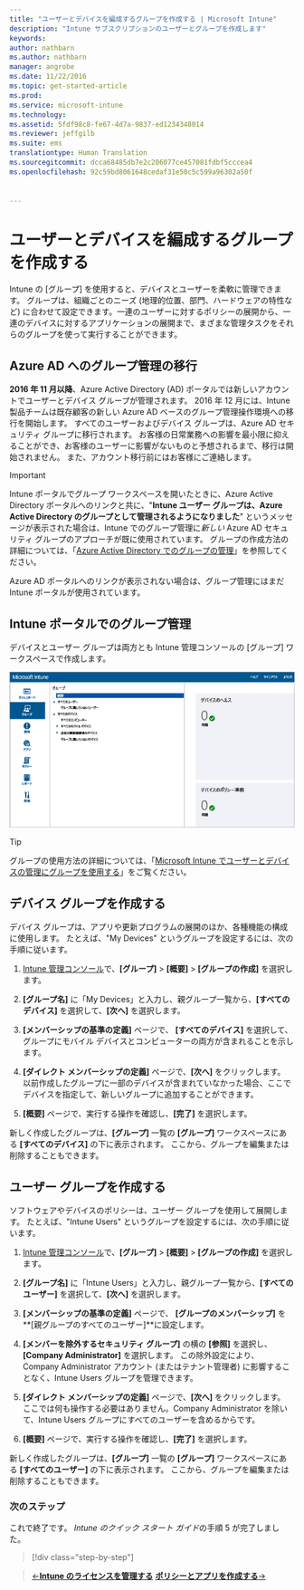 ```yaml
---
title: "ユーザーとデバイスを編成するグループを作成する | Microsoft Intune"
description: "Intune サブスクリプションのユーザーとグループを作成します"
keywords: 
author: nathbarn
ms.author: nathbarn
manager: angrobe
ms.date: 11/22/2016
ms.topic: get-started-article
ms.prod: 
ms.service: microsoft-intune
ms.technology: 
ms.assetid: 5fdf98c8-fe67-4d7a-9837-ed1234348014
ms.reviewer: jeffgilb
ms.suite: ems
translationtype: Human Translation
ms.sourcegitcommit: dcca68485db7e2c206077ce457081fdbf5cccea4
ms.openlocfilehash: 92c59bd8061648cedaf31e50c5c599a96302a50f


---
```



# <a name="create-groups-to-organize-users-and-devices"></a>ユーザーとデバイスを編成するグループを作成する
Intune の [グループ] を使用すると、デバイスとユーザーを柔軟に管理できます。 グループは、組織ごとのニーズ (地理的位置、部門、ハードウェアの特性など) に合わせて設定できます。一連のユーザーに対するポリシーの展開から、一連のデバイスに対するアプリケーションの展開まで、まざまな管理タスクをそれらのグループを使って実行することができます。

## <a name="group-management-moving-to-azure-ad"></a>Azure AD へのグループ管理の移行

**2016 年 11 月以降**、Azure Active Directory (AD) ポータルでは新しいアカウントでユーザーとデバイス グループが管理されます。 2016 年 12 月には、Intune 製品チームは既存顧客の新しい Azure AD ベースのグループ管理操作環境への移行を開始します。 すべてのユーザーおよびデバイス グループは、Azure AD セキュリティ グループに移行されます。 お客様の日常業務への影響を最小限に抑えることができ、お客様のユーザーに影響がないものと予想されるまで、移行は開始されません。 また、アカウント移行前にはお客様にご連絡します。


>[!IMPORTANT]
>
>Intune ポータルでグループ ワークスペースを開いたときに、Azure Active Directory ポータルへのリンクと共に、"**Intune ユーザー グループは、Azure Active Directory のグループとして管理されるようになりました**" というメッセージが表示された場合は、Intune でのグループ管理に*新しい* Azure AD セキュリティ グループのアプローチが既に使用されています。 グループの作成方法の詳細については、「[Azure Active Directory でのグループの管理](https://docs.microsoft.com/azure/active-directory/active-directory-groups-create-azure-portal)」を参照してください。
>
>Azure AD ポータルへのリンクが表示されない場合は、グループ管理にはまだ Intune ポータルが使用されています。

## <a name="group-management-in-the-intune-portal"></a>Intune ポータルでのグループ管理

デバイスとユーザー グループは両方とも Intune 管理コンソールの [グループ] ワークスペースで作成します。

![管理コンソールの [グループ] ワークスペース](./media/groups.png)


> [!TIP]
> グループの使用方法の詳細については、「[Microsoft Intune でユーザーとデバイスの管理にグループを使用する](/intune/deploy-use/use-groups-to-manage-users-and-devices-with-microsoft-intune)」をご覧ください。


## <a name="create-a-device-group"></a>デバイス グループを作成する
デバイス グループは、アプリや更新プログラムの展開のほか、各種機能の構成に使用します。 たとえば、"My Devices" というグループを設定するには、次の手順に従います。

1.  [Intune 管理コンソール](https://manage.microsoft.com/)で、**[グループ]** > **[概要]** > **[グループの作成]** を選択します。

2.  **[グループ名]** に「My Devices」と入力し、親グループ一覧から、**[すべてのデバイス]** を選択して、**[次へ]** を選択します。

3.  **[メンバーシップの基準の定義]** ページで、 **[すべてのデバイス]** を選択して、グループにモバイル デバイスとコンピューターの両方が含まれることを示します。

4.  **[ダイレクト メンバーシップの定義]** ページで、**[次へ]** をクリックします。 以前作成したグループに一部のデバイスが含まれていなかった場合、ここでデバイスを指定して、新しいグループに追加することができます。

5.  **[概要]** ページで、実行する操作を確認し、**[完了]** を選択します。

新しく作成したグループは、**[グループ]** 一覧の **[グループ]** ワークスペースにある **[すべてのデバイス]** の下に表示されます。 ここから、グループを編集または削除することもできます。

## <a name="create-a-user-group"></a>ユーザー グループを作成する
ソフトウェアやデバイスのポリシーは、ユーザー グループを使用して展開します。 たとえば、"Intune Users" というグループを設定するには、次の手順に従います。

1.  [Intune 管理コンソール](https://manage.microsoft.com/)で、**[グループ]** > **[概要]** > **[グループの作成]** を選択します。

2.  **[グループ名]** に「Intune Users」と入力し、親グループ一覧から、**[すべてのユーザー]** を選択して、**[次へ]** を選択します。

3.  **[メンバーシップの基準の定義]** ページで、 **[グループのメンバーシップ]** を **[親グループのすべてのユーザー]**に設定します。

4.  **[メンバーを除外するセキュリティ グループ]** の横の **[参照]** を選択し、**[Company Administrator]** を選択します。 この除外設定により、Company Administrator アカウント (またはテナント管理者) に影響することなく、Intune Users グループを管理できます。

5.  **[ダイレクト メンバーシップの定義]** ページで、**[次へ]** をクリックします。 ここでは何も操作する必要はありません。Company Administrator を除いて、Intune Users グループにすべてのユーザーを含めるからです。

6.  **[概要]** ページで、実行する操作を確認し、**[完了]** を選択します。

新しく作成したグループは、**[グループ]** 一覧の **[グループ]** ワークスペースにある **[すべてのユーザー]** の下に表示されます。 ここから、グループを編集または削除することもできます。



### <a name="next-steps"></a>次のステップ
これで終了です。 *Intune のクイック スタート ガイド*の手順 5 が完了しました。

>[!div class="step-by-step"]

>[&larr;**Intune のライセンスを管理する**](.\start-with-a-paid-subscription-to-microsoft-intune-step-4.md)       [**ポリシーとアプリを作成する**&rarr;](.\start-with-a-paid-subscription-to-microsoft-intune-step-6.md)  



<!--HONumber=Nov16_HO5-->


